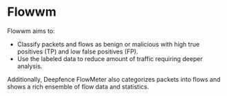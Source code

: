 
# Flowwm

Flowwm aims to:

- Classify packets and flows as benign or malicious with high true positives (TP) and low false positives (FP).
- Use the labeled data to reduce amount of traffic requiring deeper analysis.

Additionally, Deepfence FlowMeter also categorizes packets into flows and shows a rich ensemble of flow data and statistics.


